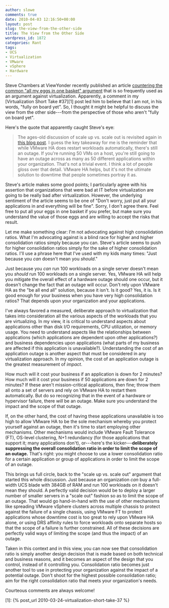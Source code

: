 ```yaml
---
author: slowe
comments: true
date: 2010-04-03 12:16:50+00:00
layout: post
slug: the-view-from-the-other-side
title: The View from the Other Side
wordpress_id: 1872
categories: Rant
tags:
- UCS
- Virtualization
- VMware
- vSphere
- Hardware
---
```


Steve Chambers at ViewYonder recently published an article [countering the common "all my eggs in one basket" argument](http://viewyonder.com/2010/03/28/dont-be-a-chicken-cram-your-eggs-into-vsphere-on-ucs/) that is so frequently used as an argument against virtualization. Apparently, a comment in my [Virtualization Short Take #37][1] post led him to believe that I am not, in his words, "fully on board yet". So, I thought it might be helpful to discuss the view from the other side---from the perspective of those who aren't "fully on board yet".

Here's the quote that apparently caught Steve's eye:

>The ages-old discussion of scale up vs. scale out is revisited again in [this blog post](http://itsjustanotherlayer.com/2010/03/scale-up-or-scale-out%e2%84%a2/). I guess the key takeaway for me is the reminder that while VMware HA does restart workloads automatically, there's still an outage. If you're running 50 VMs on a host, you're still going to have an outage across as many as 50 different applications within your organization. That's not a trivial event. I think a lot of people gloss over that detail. VMware HA helps, but it's not the ultimate solution to downtime that people sometimes portray it as.

Steve's article makes some good points; I particularly agree with his assertion that organizations that were bad at IT before virtualization are going to be really bad after virtualization. However, the underlying sentiment of the article seems to be one of "Don't worry, just put all your applications in and everything will be fine". Sorry, I don't agree there. Feel free to put all your eggs in one basket if you prefer, but make sure you understand the value of those eggs and are willing to accept the risks that result.

Let me make something clear: I'm not advocating against high consolidation ratios. What I'm advocating against is a blind race for higher and higher consolidation ratios simply because you can. Steve's article seems to push for higher consolidation ratios simply for the sake of higher consolidation ratios. I'll use a phrase here that I've used with my kids many times: "Just because you _can_ doesn't mean you _should_."

Just because you _can_ run 100 workloads on a single server doesn't mean you _should_ run 100 workloads on a single server. Yes, VMware HA will help you mitigate the overall effect of a hardware outage should one occur, but it doesn't change the fact that an outage will occur. Don't rely upon VMware HA as the "be all end all" solution, because it isn't. Is it good? Yes, it is. Is it good enough for your business when you have very high consolidation ratios? That depends upon your organization and your applications.

I've always favored a measured, deliberate approach to virtualization that takes into consideration all the various aspects of the workloads that you are virtualizing. In my view, it is critical to understand aspects about applications other than disk I/O requirements, CPU utilization, or memory usage. You need to understand aspects like the relationships between applications (which applications are dependent upon other applications?) and business dependencies upon applications (what parts of my business are affected if this application is unavailable?). Understanding the cost of an application outage is another aspect that must be considered in any virtualization approach. In my opinion, the cost of an application outage is the greatest measurement of _impact_.

How much will it cost your business if an application is down for 2 minutes? How much will it cost your business if 50 applications are down for 2 minutes? If these aren't mission-critical applications, then fine; throw them all onto a set of servers and rely on VMware HA to restart them automatically. But do so recognizing that in the event of a hardware or hypervisor failure, there _will_ be an outage. Make sure you understand the impact and the scope of that outage.

If, on the other hand, the cost of having these applications unavailable is too high to allow VMware HA to be the sole mechanism whereby you protect yourself against an outage, then it's time to start employing other mechanisms. Other mechanisms would include VMware Fault Tolerance (FT), OS-level clustering, N+1 redundancy (for those applications that support it; many applications don't), or---here's the kicker---**deliberately suppressing the overall consolidation ratio in order to limit the scope of an outage.** That's right: you might choose to use a lower consolidation ratio for a certain application or group of applications in order to limit the scope of an outage.

This brings us full circle, back to the "scale up vs. scale out" argument that started this whole discussion. Just because an organization _can_ buy a full-width UCS blade with 384GB of RAM and run 100 workloads on it doesn't mean they should. A perfectly valid decision would be to deploy a larger number of smaller servers in a "scale out" fashion so as to limit the scope of an outage. That would go hand-in-hand with the use of other mechanisms like spreading VMware vSphere clusters across multiple chassis to protect against the failure of a single chassis, using VMware FT to protect applications whose downtime cost is too great to rely upon VMware HA alone, or using DRS affinity rules to force workloads onto separate hosts so that the scope of a failure is further constrained. All of these decisions are perfectly valid ways of limiting the scope (and thus the impact) of an outage.

Taken in this context and in this view, you can now see that consolidation ratio is simply another design decision that is made based on both technical and business reasons, and it becomes an aspect of the design that you control, instead of it controlling you. Consolidation ratio becomes just another tool to use in protecting your organization against the impact of a potential outage. Don't shoot for the highest possible consolidation ratio; aim for the right consolidation ratio that meets your organization's needs.

Courteous comments are always welcome!

[1]: {% post_url 2010-03-24-virtualization-short-take-37 %}
